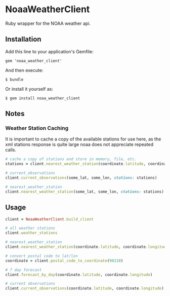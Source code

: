 # NoaaWeatherClient

Ruby wrapper for the NOAA weather api.

## Installation

Add this line to your application's Gemfile:

    gem 'noaa_weather_client'

And then execute:

    $ bundle

Or install it yourself as:

    $ gem install noaa_weather_client


## Notes

### Weather Station Caching

It is important to cache a copy of the available stations for use here, as the xml stations response is quite large noaa does not appreciate repeated calls.

```ruby
# cache a copy of stations and store in memory, file, etc.
stations = client.nearest_weather_station(coordinate.latitude, coordinate.longitude)

# current_observations
client.current_observations(some_lat, some_lon, stations: stations)

# nearest_weather_station
client.nearest_weather_station(some_lat, some_lon, stations: stations)
```

## Usage

```ruby
client = NoaaWeatherClient.build_client

# all weather stations
client.weather_stations

# nearest_weather_station
client.nearest_weather_station(coordinate.latitude, coordinate.longitude)

# convert postal code to lat/lon
coordinate = client.postal_code_to_coordinate(90210)

# 7 day forecast
client.forecast_by_day(coordinate.latitude, coordinate.longitude)

# current observations
client.current_observations(coordinate.latitude, coordinate.longitude)
```
